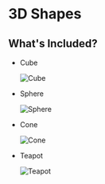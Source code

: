 # 3D Shapes

## What's Included?

- Cube

  ![Cube](https://user-images.githubusercontent.com/47852407/100592014-92354e80-331c-11eb-9731-42c769306681.png)
- Sphere

  ![Sphere](https://user-images.githubusercontent.com/47852407/100592020-96616c00-331c-11eb-9f95-64114b9b5610.png)
- Cone

  ![Cone](https://user-images.githubusercontent.com/47852407/100592030-982b2f80-331c-11eb-91a6-cafa82dac726.png)
- Teapot

  ![Teapot](https://user-images.githubusercontent.com/47852407/100592039-9b262000-331c-11eb-8172-922cfa142948.png)
